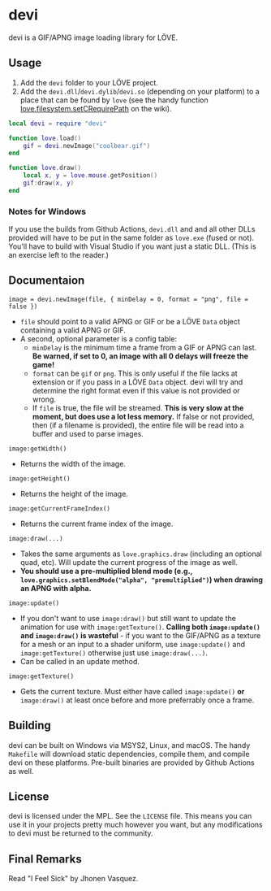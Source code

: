 # devi

devi is a GIF/APNG image loading library for LÖVE.

## Usage

1. Add the `devi` folder to your LÖVE project.
2. Add the `devi.dll`/`devi.dylib`/`devi.so` (depending on your platform) to a place that can be found by `love` (see the handy function [love.filesystem.setCRequirePath](https://love2d.org/wiki/love.filesystem.setCRequirePath) on the wiki).

```lua
local devi = require "devi"

function love.load()
    gif = devi.newImage("coolbear.gif")
end

function love.draw()
    local x, y = love.mouse.getPosition()
    gif:draw(x, y)
end
```

### Notes for Windows
If you use the builds from Github Actions, `devi.dll` and and all other DLLs provided will have to be put in the same folder as `love.exe` (fused or not). You'll have to build with Visual Studio if you want just a static DLL. (This is an exercise left to the reader.)

## Documentaion

`image = devi.newImage(file, { minDelay = 0, format = "png", file = false })`
* `file` should point to a valid APNG or GIF or be a LÖVE `Data` object containing a valid APNG or GIF.
* A second, optional parameter is a config table:
  * `minDelay` is the minimum time a frame from a GIF or APNG can last. **Be warned, if set to 0, an image with all 0 delays will freeze the game!**
  * `format` can be `gif` or `png`. This is only useful if the file lacks at extension or if you pass in a LÖVE `Data` object. devi will try and determine the right format even if this value is not provided or wrong.
  * If `file` is true, the file will be streamed. **This is very slow at the moment, but does use a lot less memory.** If false or not provided, then (if a filename is provided), the entire file will be read into a buffer and used to parse images.

```image:getWidth()```
* Returns the width of the image.

```image:getHeight()```
* Returns the height of the image.

```image:getCurrentFrameIndex()```
* Returns the current frame index of the image.

```image:draw(...)```
* Takes the same arguments as `love.graphics.draw` (including an optional quad, etc). Will update the current progress of the image as well.
* **You should use a pre-multiplied blend mode (e.g., `love.graphics.setBlendMode("alpha", "premultiplied")`) when drawing an APNG with alpha.**

```image:update()```
* If you don't want to use `image:draw()` but still want to update the animation for use with `image:getTexture()`. **Calling both `image:update()` and `image:draw()` is wasteful** - if you want to the GIF/APNG as a texture for a mesh or an input to a shader uniform, use `image:update()` and `image:getTexture()` otherwise just use `image:draw(...)`.
* Can be called in an update method.

```image:getTexture()```
* Gets the current texture. Must either have called `image:update()` **or** `image:draw()` at least once before and more preferrably once a frame.

## Building

devi can be built on Windows via MSYS2, Linux, and macOS. The handy `Makefile` will download static dependencies, compile them, and compile devi on these platforms. Pre-built binaries are provided by Github Actions as well.

## License

devi is licensed under the MPL. See the `LICENSE` file. This means you can use it in your projects pretty much however you want, but any modifications to devi must be returned to the community.

## Final Remarks

Read "I Feel Sick" by Jhonen Vasquez.
